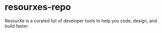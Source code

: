 # resourxes-repo
ResourXe is a curated list of developer tools to help you code, design, and build faster.

